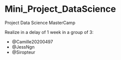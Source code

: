 # Mini_Project_DataScience
Project Data Science MasterCamp

Realize in a delay of 1 week in a group of 3:
- @Camille20200497
- @JessNgn
- @Siropteur
